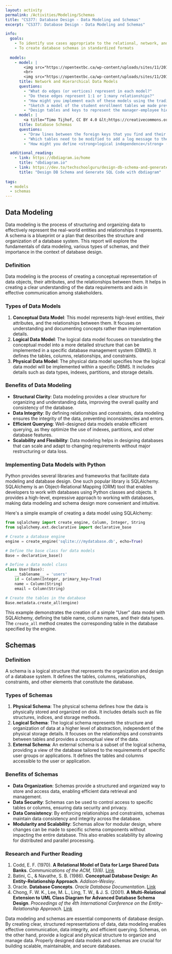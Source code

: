 ```yaml
---
layout: activity
permalink: /Activities/Modeling/Schemas
title: "CS377: Database Design - Data Modeling and Schemas"
excerpt: "CS377: Database Design - Data Modeling and Schemas"

info:
  goals: 
    - To identify use cases appropriate to the relational, network, and hierarchical database model
    - To create database schemas in standardized formats
    
  models:
    - model: |
        <img src="https://opentextbc.ca/wp-content/uploads/sites/11/2013/12/Network-data-model-300x244.jpg" alt="The Network Data Model from Database Design 2nd Ed by Watt and Eng">
        <br>
        <img src="https://opentextbc.ca/wp-content/uploads/sites/11/2013/12/Hierarchical-Data-Model-300x116.jpg" alt="The Hierarchical Data Model from Database Design 2nd Ed by Watt and Eng">
      title: Network and Hierarchical Data Models
      questions:
        - "What do edges (or vertices) represent in each model?"
        - "Do these edges represent 1:1 or 1:many relationships?"
        - "How might you implement each of these models using the traditional relational database model?"
        - "Sketch a model of the student enrollment tables we made previously in the hierarchical model."
        - "Design tables and keys to represent the manager-employee hierarchical model."
    - model: |
        <a title="Timo Tijhof, CC BY 4.0 &lt;https://creativecommons.org/licenses/by/4.0&gt;, via Wikimedia Commons" href="https://commons.wikimedia.org/wiki/File:MediaWiki_1.28.0_database_schema.svg"><img width="512" alt="MediaWiki 1.28.0 database schema" src="https://upload.wikimedia.org/wikipedia/commons/thumb/9/94/MediaWiki_1.28.0_database_schema.svg/512px-MediaWiki_1.28.0_database_schema.svg.png"></a>
      title: Database Schemas 
      questions:
        - "Draw lines between the foreign keys that you find and their primary keys.  What do you notice about these lines, with respect to the clusters of tables?"
        - "Which tables need to be modified to add a log message to the database?  Do any records need to be modified elsewhere?  How might you define the concept of <strong>physical data independence</strong> based on this idea?"
        - "How might you define <strong>logical independence</strong> (independence within the schema itself), given our definition of physical independence?"

  additional_reading:
    - link: https://dbdiagram.io/home
      title: "dbdiagram.io"  
    - link: https://dev.to/techschoolguru/design-db-schema-and-generate-sql-code-with-dbdiagram-io-4ko5
      title: "Design DB Schema and Generate SQL Code with dbdiagram"
      
tags:
  - models
  - schemas  
---
```


## Data Modeling
Data modeling is the process of structuring and organizing data to effectively represent the real-world entities and relationships it represents. A schema is a blueprint or a plan that describes the structure and organization of a database system. This report will explore the fundamentals of data modeling, various types of schemas, and their importance in the context of database design.

### Definition
Data modeling is the process of creating a conceptual representation of data objects, their attributes, and the relationships between them. It helps in creating a clear understanding of the data requirements and aids in effective communication among stakeholders.

### Types of Data Models
1. **Conceptual Data Model**: This model represents high-level entities, their attributes, and the relationships between them. It focuses on understanding and documenting concepts rather than implementation details.
2. **Logical Data Model**: The logical data model focuses on translating the conceptual model into a more detailed structure that can be implemented in a specific database management system (DBMS). It defines the tables, columns, relationships, and constraints.
3. **Physical Data Model**: The physical data model specifies how the logical data model will be implemented within a specific DBMS. It includes details such as data types, indexes, partitions, and storage details.

### Benefits of Data Modeling
- **Structural Clarity**: Data modeling provides a clear structure for organizing and understanding data, improving the overall quality and consistency of the database.
- **Data Integrity**: By defining relationships and constraints, data modeling ensures the integrity of the data, preventing inconsistencies and errors.
- **Efficient Querying**: Well-designed data models enable efficient querying, as they optimize the use of indexes, partitions, and other database features.
- **Scalability and Flexibility**: Data modeling helps in designing databases that can scale and adapt to changing requirements without major restructuring or data loss.

### Implementing Data Models with Python
Python provides several libraries and frameworks that facilitate data modeling and database design. One such popular library is SQLAlchemy. SQLAlchemy is an Object-Relational Mapping (ORM) tool that enables developers to work with databases using Python classes and objects. It provides a high-level, expressive approach to working with databases, making data modeling and schema design more convenient and intuitive.

Here's a simple example of creating a data model using SQLAlchemy:

```python
from sqlalchemy import create_engine, Column, Integer, String
from sqlalchemy.ext.declarative import declarative_base

# Create a database engine
engine = create_engine('sqlite:///mydatabase.db', echo=True)

# Define the base class for data models
Base = declarative_base()

# Define a data model class
class User(Base):
    __tablename__ = 'users'
    id = Column(Integer, primary_key=True)
    name = Column(String)
    email = Column(String)

# Create the tables in the database
Base.metadata.create_all(engine)
```

This example demonstrates the creation of a simple "User" data model with SQLAlchemy, defining the table name, column names, and their data types. The `create_all` method creates the corresponding table in the database specified by the engine.

## Schemas
### Definition
A schema is a logical structure that represents the organization and design of a database system. It defines the tables, columns, relationships, constraints, and other elements that constitute the database.

### Types of Schemas
1. **Physical Schema**: The physical schema defines how the data is physically stored and organized on disk. It includes details such as file structures, indices, and storage methods.
2. **Logical Schema**: The logical schema represents the structure and organization of data at a higher level of abstraction, independent of the physical storage details. It focuses on the relationships and constraints between tables and provides a conceptual view of the data.
3. **External Schema**: An external schema is a subset of the logical schema, providing a view of the database tailored to the requirements of specific user groups or applications. It defines the tables and columns accessible to the user or application.

### Benefits of Schemas
- **Data Organization**: Schemas provide a structured and organized way to store and access data, enabling efficient data retrieval and management.
- **Data Security**: Schemas can be used to control access to specific tables or columns, ensuring data security and privacy.
- **Data Consistency**: By enforcing relationships and constraints, schemas maintain data consistency and integrity across the database.
- **Modularity and Scalability**: Schemas allow for modular design, where changes can be made to specific schema components without impacting the entire database. This also enables scalability by allowing for distributed and parallel processing.

### Research and Further Reading

1. Codd, E. F. (1970). **A Relational Model of Data for Large Shared Data Banks**. *Communications of the ACM, 13(6)*. [Link](https://dl.acm.org/doi/10.1145/362384.362685)
2. Batini, C., & Navathe, S. B. (1986). **Conceptual Database Design: An Entity-Relationship Approach**. *Addison-Wesley*.
3. Oracle. **Database Concepts**. *Oracle Database Documentation*. [Link](https://docs.oracle.com/en/database/oracle/oracle-database/12.2/cncpt/introduction-to-the-oracle-database.html)
4. Chong, F. W. K., Lee, M. L., Ling, T. W., & J. S. (2001). **A Multi-Relational Extension to UML Class Diagram for Advanced Database Schema Design**. *Proceedings of the 4th International Conference on the Entity-Relationship Approach*. [Link](https://dl.acm.org/doi/10.5555/780225.780235)

Data modeling and schemas are essential components of database design. By creating clear, structured representations of data, data modeling enables effective communication, data integrity, and efficient querying. Schemas, on the other hand, provide a logical and physical structure to organize and manage data. Properly designed data models and schemas are crucial for building scalable, maintainable, and secure databases.